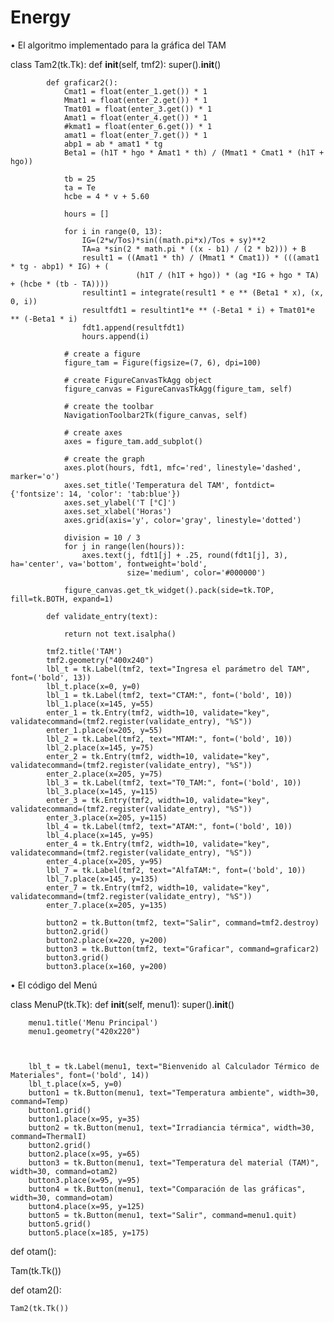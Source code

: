 # Energy
•	El algoritmo implementado para la gráfica del TAM

class Tam2(tk.Tk):
    def __init__(self, tmf2):
            super().__init__()

            def graficar2():
                Cmat1 = float(enter_1.get()) * 1
                Mmat1 = float(enter_2.get()) * 1
                Tmat01 = float(enter_3.get()) * 1
                Amat1 = float(enter_4.get()) * 1
                #kmat1 = float(enter_6.get()) * 1
                amat1 = float(enter_7.get()) * 1
                abp1 = ab * amat1 * tg
                Beta1 = (h1T * hgo * Amat1 * th) / (Mmat1 * Cmat1 * (h1T + hgo))

                tb = 25
                ta = Te
                hcbe = 4 * v + 5.60

                hours = []

                for i in range(0, 13):
                    IG=(2*w/Tos)*sin((math.pi*x)/Tos + sy)**2
                    TA=a *sin(2 * math.pi * ((x - b1) / (2 * b2))) + B
                    result1 = ((Amat1 * th) / (Mmat1 * Cmat1)) * (((amat1 * tg - abp1) * IG) + (
                                (h1T / (h1T + hgo)) * (ag *IG + hgo * TA) + (hcbe * (tb - TA))))
                    resultint1 = integrate(result1 * e ** (Beta1 * x), (x, 0, i))
                    resultfdt1 = resultint1*e ** (-Beta1 * i) + Tmat01*e ** (-Beta1 * i)
                    fdt1.append(resultfdt1)
                    hours.append(i)

                # create a figure
                figure_tam = Figure(figsize=(7, 6), dpi=100)

                # create FigureCanvasTkAgg object
                figure_canvas = FigureCanvasTkAgg(figure_tam, self)

                # create the toolbar
                NavigationToolbar2Tk(figure_canvas, self)

                # create axes
                axes = figure_tam.add_subplot()

                # create the graph
                axes.plot(hours, fdt1, mfc='red', linestyle='dashed', marker='o')
                axes.set_title('Temperatura del TAM', fontdict={'fontsize': 14, 'color': 'tab:blue'})
                axes.set_ylabel('T [°C]')
                axes.set_xlabel('Horas')
                axes.grid(axis='y', color='gray', linestyle='dotted')

                division = 10 / 3
                for j in range(len(hours)):
                    axes.text(j, fdt1[j] + .25, round(fdt1[j], 3), ha='center', va='bottom', fontweight='bold',
                              size='medium', color='#000000')

                figure_canvas.get_tk_widget().pack(side=tk.TOP, fill=tk.BOTH, expand=1)

            def validate_entry(text):

                return not text.isalpha()

            tmf2.title('TAM')
            tmf2.geometry("400x240")
            lbl_t = tk.Label(tmf2, text="Ingresa el parámetro del TAM", font=('bold', 13))
            lbl_t.place(x=0, y=0)
            lbl_1 = tk.Label(tmf2, text="CTAM:", font=('bold', 10))
            lbl_1.place(x=145, y=55)
            enter_1 = tk.Entry(tmf2, width=10, validate="key", validatecommand=(tmf2.register(validate_entry), "%S"))
            enter_1.place(x=205, y=55)
            lbl_2 = tk.Label(tmf2, text="MTAM:", font=('bold', 10))
            lbl_2.place(x=145, y=75)
            enter_2 = tk.Entry(tmf2, width=10, validate="key", validatecommand=(tmf2.register(validate_entry), "%S"))
            enter_2.place(x=205, y=75)
            lbl_3 = tk.Label(tmf2, text="T0_TAM:", font=('bold', 10))
            lbl_3.place(x=145, y=115)
            enter_3 = tk.Entry(tmf2, width=10, validate="key", validatecommand=(tmf2.register(validate_entry), "%S"))
            enter_3.place(x=205, y=115)
            lbl_4 = tk.Label(tmf2, text="ATAM:", font=('bold', 10))
            lbl_4.place(x=145, y=95)
            enter_4 = tk.Entry(tmf2, width=10, validate="key", validatecommand=(tmf2.register(validate_entry), "%S"))
            enter_4.place(x=205, y=95)
            lbl_7 = tk.Label(tmf2, text="AlfaTAM:", font=('bold', 10))
            lbl_7.place(x=145, y=135)
            enter_7 = tk.Entry(tmf2, width=10, validate="key", validatecommand=(tmf2.register(validate_entry), "%S"))
            enter_7.place(x=205, y=135)

            button2 = tk.Button(tmf2, text="Salir", command=tmf2.destroy)
            button2.grid()
            button2.place(x=220, y=200)
            button3 = tk.Button(tmf2, text="Graficar", command=graficar2)
            button3.grid()
            button3.place(x=160, y=200)


•	El código del Menú

class MenuP(tk.Tk):
    def __init__(self, menu1):
        super().__init__()

        menu1.title('Menu Principal')
        menu1.geometry("420x220")



        lbl_t = tk.Label(menu1, text="Bienvenido al Calculador Térmico de Materiales", font=('bold', 14))
        lbl_t.place(x=5, y=0)
        button1 = tk.Button(menu1, text="Temperatura ambiente", width=30, command=Temp)
        button1.grid()
        button1.place(x=95, y=35)
        button2 = tk.Button(menu1, text="Irradiancia térmica", width=30, command=ThermalI)
        button2.grid()
        button2.place(x=95, y=65)
        button3 = tk.Button(menu1, text="Temperatura del material (TAM)", width=30, command=otam2)
        button3.place(x=95, y=95)
        button4 = tk.Button(menu1, text="Comparación de las gráficas", width=30, command=otam)
        button4.place(x=95, y=125)
        button5 = tk.Button(menu1, text="Salir", command=menu1.quit)
        button5.grid()
        button5.place(x=185, y=175)



def otam():

   Tam(tk.Tk())

def otam2():

    Tam2(tk.Tk())



